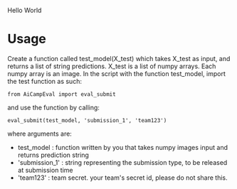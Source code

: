Hello World

# Usage
Create a function called test_model(X_test) which takes X_test as input, and returns a list of string predictions.
X_test is a list of numpy arrays. Each numpy array is an image.
In the script with the function test_model, import the test function as such:

`from AiCampEval import eval_submit`

and use the function by calling:

`eval_submit(test_model, 'submission_1', 'team123')`

where arguments are:
- test_model : function written by you that takes numpy images input and returns prediction string
- 'submission_1' : string representing the submission type, to be released at submission time
- 'team123' : team secret. your team's secret id, please do not share this.